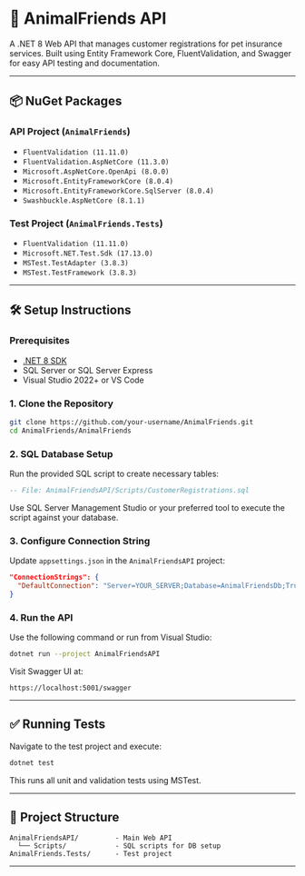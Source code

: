# 🐾 AnimalFriends API

A .NET 8 Web API that manages customer registrations for pet insurance services. Built using Entity Framework Core, FluentValidation, and Swagger for easy API testing and documentation.

---

## 📦 NuGet Packages

### API Project (`AnimalFriends`)
- `FluentValidation (11.11.0)`
- `FluentValidation.AspNetCore (11.3.0)`
- `Microsoft.AspNetCore.OpenApi (8.0.0)`
- `Microsoft.EntityFrameworkCore (8.0.4)`
- `Microsoft.EntityFrameworkCore.SqlServer (8.0.4)`
- `Swashbuckle.AspNetCore (8.1.1)`

### Test Project (`AnimalFriends.Tests`)
- `FluentValidation (11.11.0)`
- `Microsoft.NET.Test.Sdk (17.13.0)`
- `MSTest.TestAdapter (3.8.3)`
- `MSTest.TestFramework (3.8.3)`

---

## 🛠️ Setup Instructions

### Prerequisites
- [.NET 8 SDK](https://dotnet.microsoft.com/en-us/download)
- SQL Server or SQL Server Express
- Visual Studio 2022+ or VS Code

### 1. Clone the Repository

```bash
git clone https://github.com/your-username/AnimalFriends.git
cd AnimalFriends/AnimalFriends
```

### 2. SQL Database Setup

Run the provided SQL script to create necessary tables:

```sql
-- File: AnimalFriendsAPI/Scripts/CustomerRegistrations.sql
```

Use SQL Server Management Studio or your preferred tool to execute the script against your database.

### 3. Configure Connection String

Update `appsettings.json` in the `AnimalFriendsAPI` project:

```json
"ConnectionStrings": {
  "DefaultConnection": "Server=YOUR_SERVER;Database=AnimalFriendsDb;Trusted_Connection=True;"
}
```

### 4. Run the API

Use the following command or run from Visual Studio:

```bash
dotnet run --project AnimalFriendsAPI
```

Visit Swagger UI at:

```
https://localhost:5001/swagger
```

---

## ✅ Running Tests

Navigate to the test project and execute:

```bash
dotnet test
```

This runs all unit and validation tests using MSTest.

---

## 📁 Project Structure

```
AnimalFriendsAPI/         - Main Web API
  └── Scripts/            - SQL scripts for DB setup
AnimalFriends.Tests/      - Test project
```

---
